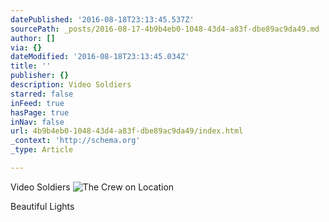 ```yaml
---
datePublished: '2016-08-18T23:13:45.537Z'
sourcePath: _posts/2016-08-17-4b9b4eb0-1048-43d4-a83f-dbe89ac9da49.md
author: []
via: {}
dateModified: '2016-08-18T23:13:45.034Z'
title: ''
publisher: {}
description: Video Soldiers
starred: false
inFeed: true
hasPage: true
inNav: false
url: 4b9b4eb0-1048-43d4-a83f-dbe89ac9da49/index.html
_context: 'http://schema.org'
_type: Article

---
```

Video Soldiers
![The Crew on Location](https://the-grid-user-content.s3-us-west-2.amazonaws.com/4b63ec51-db16-44b2-aba5-25408dff8daf.jpg)

Beautiful Lights